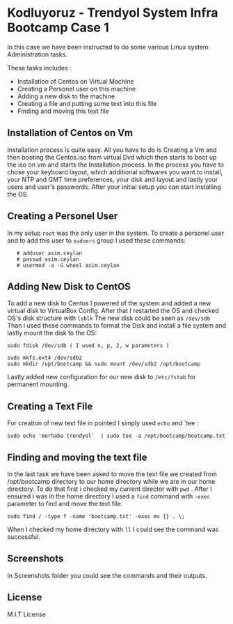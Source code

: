 ﻿


#  Kodluyoruz - Trendyol System Infra Bootcamp Case 1 
In this case we have been instructed to do some various Linux system Administration tasks.

These tasks includes :
 * Installation of Centos on Virtual Machine
 * Creating a Personel user on this machine
 * Adding a new disk to the machine
 * Creating a file and putting some text into this file 
 * Finding and moving this text file

##  Installation of Centos on Vm
Installation  process is quite easy. All you have to do is Creating a Vm and then booting the Centos.iso from virtual Dvd which then starts to boot up the iso on vm and starts the Installation process. In the process you have to chose your keyboard layout, which additional softwares you want to install, your NTP and GMT time preferences, your disk and layout and lastly your users and user's passwords.   After your initial setup you can start installing the OS.

## Creating a Personel User 
In my setup `root` was the only user in the system. To create a personel user and to add this user to `sudoers` group  I used these commands: 

       # adduser asim.ceylan
       # passwd asim.ceylan
       # usermod -a -G wheel asim.ceylan

## Adding New Disk to CentOS
To add a new disk to Centos I powered of the system and added a new virtual disk to VirtualBox Config. After that I restarted the OS and checked OS's disk structure with `lsblk`  The new disk could be seen as `/dev/sdb` Than i used these commands to format the Disk and install a file system and lastly mount the disk to the OS:

    sudo fdisk /dev/sdb ( I used n, p, 2, w parameters )
    
    sudo mkfs.ext4 /dev/sdb2
    sudo mkdir /opt/bootcamp && sudo mount /dev/sdb2 /opt/bootcamp
     
Lastly added new configuration for our new disk to `/etc/fstab` for permanent mounting.

## Creating a Text File
For creation of new text file in pointed  I simply used `echo` and `tee : 

    sudo echo 'merhaba trendyol'  | sudo tee -a /opt/bootcamp/bootcamp.txt

## Finding and moving the text file
In the last task we have been asked to move the text file we created from /opt/bootcamp  directory to our home directory while we are in our home directory.  To do that first i checked my current director with `pwd`  . After I ensured  I was in the home directory  I used a `find` command with `-exec` parameter to find and move the text file:

    sudo find / -type f -name 'bootcamp.txt' -exec mv {} . \;
When I checked my home directory with `ll` I could see the command was successful. 

## Screenshots
In Screenshots folder you could see the commands and their outputs.

## License 
 M.I.T License 
